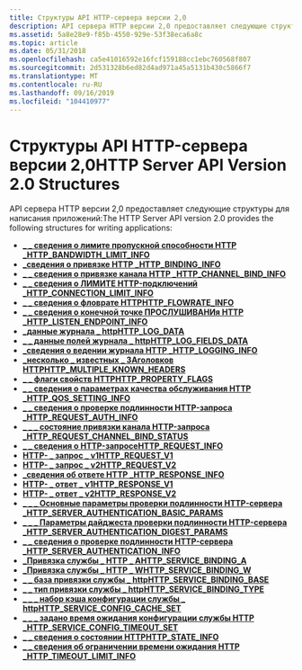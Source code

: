 ```yaml
---
title: Структуры API HTTP-сервера версии 2,0
description: API сервера HTTP версии 2,0 предоставляет следующие структуры для написания приложений.
ms.assetid: 5a8e28e9-f85b-4550-929e-53f38eca6a8c
ms.topic: article
ms.date: 05/31/2018
ms.openlocfilehash: ca5e41016592e16fcf159188cc1ebc760568f807
ms.sourcegitcommit: 2d531328b6ed82d4ad971a45a5131b430c5866f7
ms.translationtype: MT
ms.contentlocale: ru-RU
ms.lasthandoff: 09/16/2019
ms.locfileid: "104410977"
---
```

# <a name="http-server-api-version-20-structures"></a><span data-ttu-id="1c4a8-103">Структуры API HTTP-сервера версии 2,0</span><span class="sxs-lookup"><span data-stu-id="1c4a8-103">HTTP Server API Version 2.0 Structures</span></span>

<span data-ttu-id="1c4a8-104">API сервера HTTP версии 2,0 предоставляет следующие структуры для написания приложений:</span><span class="sxs-lookup"><span data-stu-id="1c4a8-104">The HTTP Server API version 2.0 provides the following structures for writing applications:</span></span>

-   [<span data-ttu-id="1c4a8-105">**\_ \_ сведения о лимите пропускной способности HTTP \_**</span><span class="sxs-lookup"><span data-stu-id="1c4a8-105">**HTTP\_BANDWIDTH\_LIMIT\_INFO**</span></span>](/windows/desktop/api/Http/ns-http-http_bandwidth_limit_info)
-   [<span data-ttu-id="1c4a8-106">**\_сведения о привязке HTTP \_**</span><span class="sxs-lookup"><span data-stu-id="1c4a8-106">**HTTP\_BINDING\_INFO**</span></span>](/windows/desktop/api/Http/ns-http-http_binding_info)
-   [<span data-ttu-id="1c4a8-107">**\_ \_ сведения о привязке канала HTTP \_**</span><span class="sxs-lookup"><span data-stu-id="1c4a8-107">**HTTP\_CHANNEL\_BIND\_INFO**</span></span>](/windows/desktop/api/Http/ns-http-http_channel_bind_info)
-   [<span data-ttu-id="1c4a8-108">**\_ \_ сведения о ЛИМИТЕ HTTP-подключений \_**</span><span class="sxs-lookup"><span data-stu-id="1c4a8-108">**HTTP\_CONNECTION\_LIMIT\_INFO**</span></span>](/windows/desktop/api/Http/ns-http-http_connection_limit_info)
-   [<span data-ttu-id="1c4a8-109">**\_ \_ сведения о фловрате HTTP**</span><span class="sxs-lookup"><span data-stu-id="1c4a8-109">**HTTP\_FLOWRATE\_INFO**</span></span>](/windows/desktop/api/Http/ns-http-http_flowrate_info)
-   [<span data-ttu-id="1c4a8-110">**\_ \_ сведения о конечной точке ПРОСЛУШИВАНИя HTTP \_**</span><span class="sxs-lookup"><span data-stu-id="1c4a8-110">**HTTP\_LISTEN\_ENDPOINT\_INFO**</span></span>](/windows/desktop/api/Http/ns-http-http_listen_endpoint_info)
-   [<span data-ttu-id="1c4a8-111">**\_данные журнала \_ http**</span><span class="sxs-lookup"><span data-stu-id="1c4a8-111">**HTTP\_LOG\_DATA**</span></span>](/windows/desktop/api/Http/ns-http-http_log_data)
-   [<span data-ttu-id="1c4a8-112">**\_ \_ данные полей журнала \_ http**</span><span class="sxs-lookup"><span data-stu-id="1c4a8-112">**HTTP\_LOG\_FIELDS\_DATA**</span></span>](/windows/desktop/api/Http/ns-http-http_log_fields_data)
-   [<span data-ttu-id="1c4a8-113">**\_сведения о ведении журнала HTTP \_**</span><span class="sxs-lookup"><span data-stu-id="1c4a8-113">**HTTP\_LOGGING\_INFO**</span></span>](/windows/desktop/api/Http/ns-http-http_logging_info)
-   [<span data-ttu-id="1c4a8-114">**\_несколько \_ известных \_ ЗАголовков HTTP**</span><span class="sxs-lookup"><span data-stu-id="1c4a8-114">**HTTP\_MULTIPLE\_KNOWN\_HEADERS**</span></span>](/windows/desktop/api/Http/ns-http-http_multiple_known_headers)
-   [<span data-ttu-id="1c4a8-115">**\_ \_ флаги свойств HTTP**</span><span class="sxs-lookup"><span data-stu-id="1c4a8-115">**HTTP\_PROPERTY\_FLAGS**</span></span>](/windows/desktop/api/Http/ns-http-http_property_flags)
-   [<span data-ttu-id="1c4a8-116">**\_ \_ сведения о параметрах качества обслуживания HTTP \_**</span><span class="sxs-lookup"><span data-stu-id="1c4a8-116">**HTTP\_QOS\_SETTING\_INFO**</span></span>](/windows/desktop/api/Http/ns-http-http_qos_setting_info)
-   [<span data-ttu-id="1c4a8-117">**\_ \_ сведения о проверке подлинности HTTP-запроса \_**</span><span class="sxs-lookup"><span data-stu-id="1c4a8-117">**HTTP\_REQUEST\_AUTH\_INFO**</span></span>](/windows/desktop/api/Http/ns-http-http_request_auth_info)
-   [<span data-ttu-id="1c4a8-118">**\_ \_ \_ состояние привязки канала HTTP-запроса \_**</span><span class="sxs-lookup"><span data-stu-id="1c4a8-118">**HTTP\_REQUEST\_CHANNEL\_BIND\_STATUS**</span></span>](/windows/desktop/api/Http/ns-http-http_request_channel_bind_status)
-   [<span data-ttu-id="1c4a8-119">**\_ \_ сведения о HTTP-запросе**</span><span class="sxs-lookup"><span data-stu-id="1c4a8-119">**HTTP\_REQUEST\_INFO**</span></span>](/windows/desktop/api/Http/ns-http-http_request_info)
-   [<span data-ttu-id="1c4a8-120">**HTTP- \_ запрос \_ v1**</span><span class="sxs-lookup"><span data-stu-id="1c4a8-120">**HTTP\_REQUEST\_V1**</span></span>](/windows/desktop/api/Http/ns-http-http_request_v1)
-   [<span data-ttu-id="1c4a8-121">**HTTP- \_ запрос \_ v2**</span><span class="sxs-lookup"><span data-stu-id="1c4a8-121">**HTTP\_REQUEST\_V2**</span></span>](/windows/desktop/api/Http/ns-http-http_request_v2)
-   [<span data-ttu-id="1c4a8-122">**\_сведения об ответе HTTP \_**</span><span class="sxs-lookup"><span data-stu-id="1c4a8-122">**HTTP\_RESPONSE\_INFO**</span></span>](/windows/desktop/api/Http/ns-http-http_response_info)
-   [<span data-ttu-id="1c4a8-123">**HTTP- \_ ответ \_ v1**</span><span class="sxs-lookup"><span data-stu-id="1c4a8-123">**HTTP\_RESPONSE\_V1**</span></span>](/windows/desktop/api/Http/ns-http-http_response_v1)
-   [<span data-ttu-id="1c4a8-124">**HTTP- \_ ответ \_ v2**</span><span class="sxs-lookup"><span data-stu-id="1c4a8-124">**HTTP\_RESPONSE\_V2**</span></span>](/windows/desktop/api/Http/ns-http-http_response_v2)
-   [<span data-ttu-id="1c4a8-125">**\_ \_ \_ Основные параметры проверки подлинности HTTP-сервера \_**</span><span class="sxs-lookup"><span data-stu-id="1c4a8-125">**HTTP\_SERVER\_AUTHENTICATION\_BASIC\_PARAMS**</span></span>](/windows/desktop/api/Http/ns-http-http_server_authentication_basic_params)
-   [<span data-ttu-id="1c4a8-126">**\_ \_ \_ Параметры дайджеста проверки подлинности HTTP-сервера \_**</span><span class="sxs-lookup"><span data-stu-id="1c4a8-126">**HTTP\_SERVER\_AUTHENTICATION\_DIGEST\_PARAMS**</span></span>](/windows/desktop/api/Http/ns-http-http_server_authentication_digest_params)
-   [<span data-ttu-id="1c4a8-127">**\_ \_ сведения о проверке подлинности HTTP-сервера \_**</span><span class="sxs-lookup"><span data-stu-id="1c4a8-127">**HTTP\_SERVER\_AUTHENTICATION\_INFO**</span></span>](/windows/desktop/api/Http/ns-http-http_server_authentication_info)
-   [<span data-ttu-id="1c4a8-128">**\_Привязка службы \_ HTTP \_ A**</span><span class="sxs-lookup"><span data-stu-id="1c4a8-128">**HTTP\_SERVICE\_BINDING\_A**</span></span>](/windows/desktop/api/Http/ns-http-http_service_binding_a)
-   [<span data-ttu-id="1c4a8-129">**\_Привязка службы \_ HTTP \_ W**</span><span class="sxs-lookup"><span data-stu-id="1c4a8-129">**HTTP\_SERVICE\_BINDING\_W**</span></span>](/windows/desktop/api/Http/ns-http-http_service_binding_w)
-   [<span data-ttu-id="1c4a8-130">**\_ \_ база привязки службы \_ http**</span><span class="sxs-lookup"><span data-stu-id="1c4a8-130">**HTTP\_SERVICE\_BINDING\_BASE**</span></span>](/windows/desktop/api/Http/ns-http-http_service_binding_base)
-   [<span data-ttu-id="1c4a8-131">**\_ \_ тип привязки службы \_ http**</span><span class="sxs-lookup"><span data-stu-id="1c4a8-131">**HTTP\_SERVICE\_BINDING\_TYPE**</span></span>](/windows/desktop/api/Http/ne-http-http_service_binding_type)
-   [<span data-ttu-id="1c4a8-132">**\_ \_ \_ набор кэша конфигурации службы \_ http**</span><span class="sxs-lookup"><span data-stu-id="1c4a8-132">**HTTP\_SERVICE\_CONFIG\_CACHE\_SET**</span></span>](/windows/desktop/api/Http/ns-http-http_service_config_cache_set)
-   [<span data-ttu-id="1c4a8-133">**\_ \_ \_ задано время ожидания конфигурации службы HTTP \_**</span><span class="sxs-lookup"><span data-stu-id="1c4a8-133">**HTTP\_SERVICE\_CONFIG\_TIMEOUT\_SET**</span></span>](/windows/desktop/api/Http/ns-http-http_service_config_timeout_set)
-   [<span data-ttu-id="1c4a8-134">**\_ \_ сведения о состоянии HTTP**</span><span class="sxs-lookup"><span data-stu-id="1c4a8-134">**HTTP\_STATE\_INFO**</span></span>](/windows/desktop/api/Http/ns-http-http_state_info)
-   [<span data-ttu-id="1c4a8-135">**\_ \_ сведения об ограничении времени ожидания HTTP \_**</span><span class="sxs-lookup"><span data-stu-id="1c4a8-135">**HTTP\_TIMEOUT\_LIMIT\_INFO**</span></span>](/windows/desktop/api/Http/ns-http-http_timeout_limit_info)

 

 




